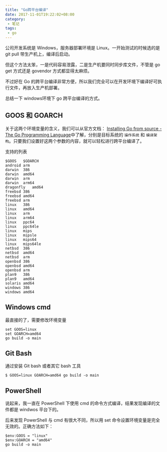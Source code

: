 ```yaml
---
title: "Go跨平台编译"
date: 2017-11-01T19:22:02+08:00
category: 
 - 笔记
tags: 
 - go
---
```



公司开发系统是 Windows，服务器部署环境是 Linux。一开始测试的时候选的是 git pull 带生产机上，编译后启动。

但这个方法太笨，一是代码容易泄露，二是生产机要同时同步库文件，不管是 go get 方式还是 govendor 方式都显得太麻烦。

不过好在 Go 的跨平台编译非常方便，所以我们完全可以在开发环境下编译好可执行文件，再放入生产机部署。

总结一下 windows环境下 go 跨平台编译的方式。

## GOOS 和 GOARCH

关于这两个环境变量的含义，我们可以从官方文档： [Installing Go from source - The Go Programming Language](https://golang.org/doc/install/source#environment)中了解，分别是目标系统的 `操作系统` 和 `编译架构`。只要我们设置好这两个参数的内容，就可以轻松进行跨平台编译了。

支持的列表

    $GOOS	$GOARCH
    android	arm
    darwin	386
    darwin	amd64
    darwin	arm
    darwin	arm64
    dragonfly	amd64
    freebsd	386
    freebsd	amd64
    freebsd	arm
    linux	386
    linux	amd64
    linux	arm
    linux	arm64
    linux	ppc64
    linux	ppc64le
    linux	mips
    linux	mipsle
    linux	mips64
    linux	mips64le
    netbsd	386
    netbsd	amd64
    netbsd	arm
    openbsd	386
    openbsd	amd64
    openbsd	arm
    plan9	386
    plan9	amd64
    solaris	amd64
    windows	386
    windows	amd64

## Windows cmd

最直接的了，需要修改环境变量

    set GOOS=linux
    set GOARCH=amd64
    go build -o main

## Git Bash

通过安装 Git bash 或者其它 bash 工具

	$ GOOS=linux GOARCH=amd64 go build -o main

## PowerShell

说起来，我一直在 PowerShell 下使用 cmd 的命令方式编译，结果发现编译的文件都是 windwos 平台下的。

后来发现 PowerShell 与 cmd 有很大不同，所以用 set 命令设置环境变量是完全无效的。正确方法如下：

    $env:GOOS = "linux"
    $env:GOARCH = "amd64"
    go build -o main



